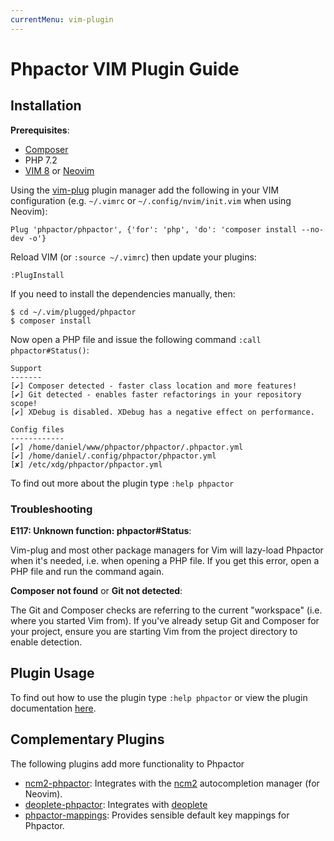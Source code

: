 ```yaml
---
currentMenu: vim-plugin
---
```

Phpactor VIM Plugin Guide
=========================

Installation
------------

**Prerequisites**:

- [Composer](https://getcomposer.org/download)
- PHP 7.2
- [VIM 8](https://github.com/vim/vim) or
  [Neovim](https://github.com/neovim/neovim)

Using the [vim-plug](https://github.com/junegunn/vim-plug)
plugin manager add the following in your VIM configuration (e.g. `~/.vimrc` or
`~/.config/nvim/init.vim` when using Neovim):

```
Plug 'phpactor/phpactor', {'for': 'php', 'do': 'composer install --no-dev -o'}
```

Reload VIM (or `:source ~/.vimrc`) then update your plugins:

```
:PlugInstall
```

If you need to install the dependencies manually, then:

```
$ cd ~/.vim/plugged/phpactor
$ composer install
```

Now open a PHP file and issue the following command `:call phpactor#Status()`:

```
Support
-------
[✔] Composer detected - faster class location and more features!
[✔] Git detected - enables faster refactorings in your repository scope!
[✔] XDebug is disabled. XDebug has a negative effect on performance.

Config files
------------
[✔] /home/daniel/www/phpactor/phpactor/.phpactor.yml
[✔] /home/daniel/.config/phpactor/phpactor.yml
[✘] /etc/xdg/phpactor/phpactor.yml
```

To find out more about the plugin type `:help phpactor`

### Troubleshooting

**E117: Unknown function: phpactor#Status**:

Vim-plug and most other package managers for Vim will lazy-load Phpactor when it's
needed, i.e. when opening a PHP file. If you get this error, open a PHP file and
run the command again.

**Composer not found** or **Git not detected**:

The Git and Composer checks are referring to the current "workspace" (i.e. where you
started Vim from). If you've already setup Git and Composer for your project, ensure
you are starting Vim from the project directory to enable detection.

Plugin Usage
------------

To find out how to use the plugin type `:help phpactor` or view the plugin documentation  [here](https://raw.githubusercontent.com/phpactor/phpactor/develop/doc/phpactor.txt).

Complementary Plugins
---------------------

The following plugins add more functionality to Phpactor

- [ncm2-phpactor](https://github.com/phpactor/ncm2-phpactor):
  Integrates with the [ncm2](https://github.com/ncm2/ncm2) autocompletion
  manager (for Neovim).
- [deoplete-phpactor](https://github.com/kristijanhusak/deoplete-phpactor):
  Integrates with [deoplete](https://github.com/Shougo/deoplete.nvim)
- [phpactor-mappings](https://github.com/elythyr/phpactor-mappings): Provides
sensible default key mappings for Phpactor.

